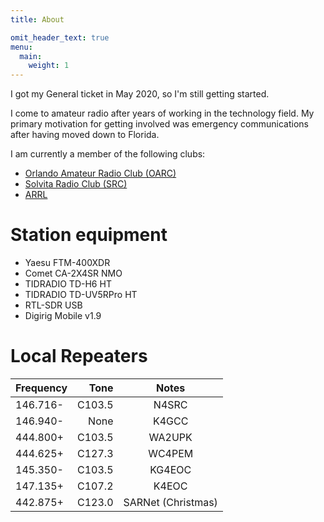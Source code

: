 ```yaml
---
title: About

omit_header_text: true
menu:
  main:
    weight: 1
---
```

I got my General ticket in May 2020, so I'm still getting started.

I come to amateur radio after years of working in the technology field.
My primary motivation for getting involved was emergency communications
after having moved down to Florida.

I am currently a member of the following clubs:

* [Orlando Amateur Radio Club (OARC)](https://oarc.org/)
* [Solvita Radio Club (SRC)](https://solivitaradioclub.weebly.com/)
* [ARRL](https://www.arrl.org/)

# Station equipment

* Yaesu FTM-400XDR
* Comet CA-2X4SR NMO
* TIDRADIO TD-H6 HT
* TIDRADIO TD-UV5RPro HT
* RTL-SDR USB
* Digirig Mobile v1.9

# Local Repeaters

| Frequency | Tone | Notes |
| :--- | ---: | :---: |
| 146.716- | C103.5 | N4SRC |
| 146.940- | None | K4GCC |
| 444.800+ | C103.5 | WA2UPK |
| 444.625+ | C127.3 | WC4PEM |
| 145.350- | C103.5 | KG4EOC |
| 147.135+ | C107.2 | K4EOC |
| 442.875+ | C123.0 | SARNet (Christmas) |

